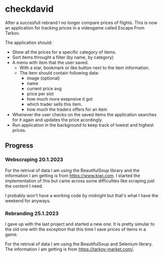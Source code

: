 # checkdavid

After a succesfull rebrand I no longer compare prices of flights. This is now an application for tracking prices in a videogame called Escape From Tarkov.

The application should:
- Show all the prices for a specific category of items.
- Sort items throught a filter (by name, by category)
- A menu with item that the user saved.
  - With a star, bookmark or like button next to the item information.
  - The item should contain following data: 
    - image (optional)
    - name
    - current price avg
    - price per slot
    - how much more exepnsive it got
    - which trader sells this item.
    - how much the traders offers for an item
- Whenever the user checks on the saved items the application searches for it again and updates the price acordingly.
- Run application in the background to keep track of lowest and highest prices.

## Progress

### Webscraping 20.1.2023
For the retrival of data I am using the BeautifulSoup library and the information I am getting is from 
https://www.kiwi.com. I started the implementation of this but came across some difficulties like scraping just the content I need. 

I probably won't have a working code by midnight but that's what I have the weekend for anyways.

### Rebranding 25.1.2023

I gave up with the last project and started a new one. It is pretty simular to the old one with the exception that this time I save prices of items in a game.

For the retrival of data I am using the BeautifulSoup and Selenium library. The information I am getting is from 
https://tarkov-market.com/. 
